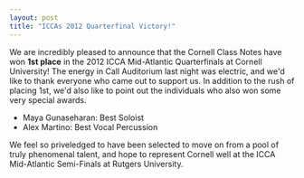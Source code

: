 ```yaml
---
layout: post
title: "ICCAs 2012 Quarterfinal Victory!"
---
```


We are incredibly pleased to announce that the Cornell Class Notes have won **1st place**
in the 2012 ICCA Mid-Atlantic Quarterfinals at Cornell University! The energy in Call
Auditorium last night was electric, and we'd like to thank everyone who came out to
support us. In addition to the rush of placing 1st, we'd also like to point out the
individuals who also won some very special awards.

* Maya Gunaseharan: Best Soloist
* Alex Martino: Best Vocal Percussion

We feel so priveledged to have been selected to move on from a pool of truly phenomenal
talent, and hope to represent Cornell well at the ICCA Mid-Atlantic Semi-Finals at Rutgers
University.
